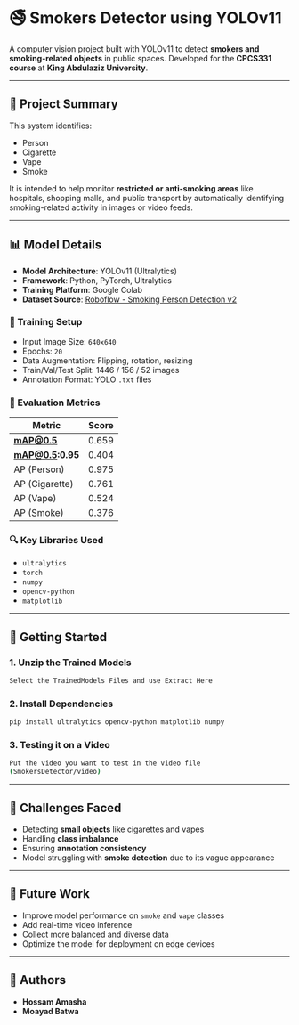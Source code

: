# 🚭 Smokers Detector using YOLOv11

A computer vision project built with YOLOv11 to detect **smokers and smoking-related objects** in public spaces. Developed for the **CPCS331 course** at **King Abdulaziz University**.

---

## 📌 Project Summary

This system identifies:
- Person  
- Cigarette  
- Vape  
- Smoke

It is intended to help monitor **restricted or anti-smoking areas** like hospitals, shopping malls, and public transport by automatically identifying smoking-related activity in images or video feeds.

---

## 📊 Model Details

- **Model Architecture**: YOLOv11 (Ultralytics)
- **Framework**: Python, PyTorch, Ultralytics
- **Training Platform**: Google Colab
- **Dataset Source**: [Roboflow - Smoking Person Detection v2](https://universe.roboflow.com/visionwork/smoking_person/dataset/2)

### 🔧 Training Setup

- Input Image Size: `640x640`
- Epochs: `20`
- Data Augmentation: Flipping, rotation, resizing
- Train/Val/Test Split: 1446 / 156 / 52 images
- Annotation Format: YOLO `.txt` files

### 🧪 Evaluation Metrics

| Metric              | Score  |
|---------------------|--------|
| **mAP@0.5**         | 0.659  |
| **mAP@0.5:0.95**    | 0.404  |
| AP (Person)         | 0.975  |
| AP (Cigarette)      | 0.761  |
| AP (Vape)           | 0.524  |
| AP (Smoke)          | 0.376  |

### 🔍 Key Libraries Used

- `ultralytics`
- `torch`
- `numpy`
- `opencv-python`
- `matplotlib`

---

## 🚀 Getting Started
### 1. Unzip the Trained Models
```bash
Select the TrainedModels Files and use Extract Here
```
### 2. Install Dependencies
```bash
pip install ultralytics opencv-python matplotlib numpy
```
### 3. Testing it on a Video

```bash
Put the video you want to test in the video file
(SmokersDetector/video)
```
---

## 🧠 Challenges Faced

- Detecting **small objects** like cigarettes and vapes
- Handling **class imbalance**
- Ensuring **annotation consistency**
- Model struggling with **smoke detection** due to its vague appearance

---

## 🎯 Future Work

- Improve model performance on `smoke` and `vape` classes
- Add real-time video inference
- Collect more balanced and diverse data
- Optimize the model for deployment on edge devices

---

## 👥 Authors

- **Hossam Amasha**  
- **Moayad Batwa**

